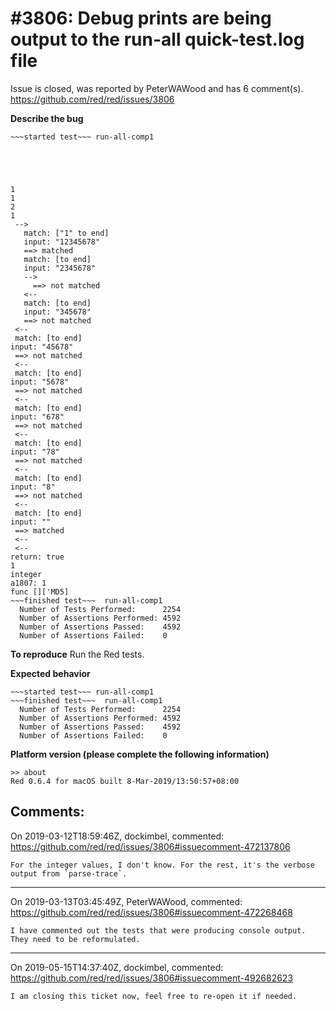 
#3806: Debug prints are being output to the run-all quick-test.log file
================================================================================
Issue is closed, was reported by PeterWAWood and has 6 comment(s).
<https://github.com/red/red/issues/3806>

**Describe the bug**
``` text
~~~started test~~~ run-all-comp1





1
1
2
1
 -->
   match: ["1" to end] 
   input: "12345678"   
   ==> matched
   match: [to end] 
   input: "2345678"   
   -->
     ==> not matched
   <--
   match: [to end] 
   input: "345678"   
   ==> not matched
 <--
 match: [to end] 
input: "45678" 
 ==> not matched
 <--
 match: [to end] 
input: "5678" 
 ==> not matched
 <--
 match: [to end] 
input: "678" 
 ==> not matched
 <--
 match: [to end] 
input: "78" 
 ==> not matched
 <--
 match: [to end] 
input: "8" 
 ==> not matched
 <--
 match: [to end] 
input: "" 
 ==> matched
 <--
 <--
return: true
1
integer
a1807: 1
func []['MD5]
~~~finished test~~~  run-all-comp1
  Number of Tests Performed:      2254
  Number of Assertions Performed: 4592
  Number of Assertions Passed:    4592
  Number of Assertions Failed:    0
```

**To reproduce**
Run the Red tests.


**Expected behavior**

```text
~~~started test~~~ run-all-comp1
~~~finished test~~~  run-all-comp1
  Number of Tests Performed:      2254
  Number of Assertions Performed: 4592
  Number of Assertions Passed:    4592
  Number of Assertions Failed:    0
```

**Platform version (please complete the following information)**
```text
>> about
Red 0.6.4 for macOS built 8-Mar-2019/13:50:57+08:00
```



Comments:
--------------------------------------------------------------------------------

On 2019-03-12T18:59:46Z, dockimbel, commented:
<https://github.com/red/red/issues/3806#issuecomment-472137806>

    For the integer values, I don't know. For the rest, it's the verbose output from `parse-trace`.

--------------------------------------------------------------------------------

On 2019-03-13T03:45:49Z, PeterWAWood, commented:
<https://github.com/red/red/issues/3806#issuecomment-472268468>

    I have commented out the tests that were producing console output. They need to be reformulated.

--------------------------------------------------------------------------------

On 2019-05-15T14:37:40Z, dockimbel, commented:
<https://github.com/red/red/issues/3806#issuecomment-492682623>

    I am closing this ticket now, feel free to re-open it if needed.


